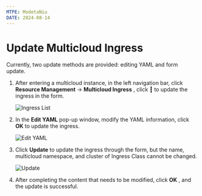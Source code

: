 ```yaml
---
MTPE: ModetaNiu
DATE: 2024-08-14
---
```


# Update Multicloud Ingress

Currently, two update methods are provided: editing YAML and form update.

1. After entering a multicloud instance, in the left navigation bar, click __Resource Management__ -> __Multicloud Ingress__ , 
   click __┇__ to update the ingress in the form.

    ![Ingress List](https://docs.daocloud.io/daocloud-docs-images/docs/en/docs/kairship/images/update-ingress01.png)

2. In the __Edit YAML__ pop-up window, modify the YAML information, click __OK__ to update the ingress.

    ![Edit YAML](https://docs.daocloud.io/daocloud-docs-images/docs/en/docs/kairship/images/update-ingress02.png)

3. Click __Update__ to update the ingress through the form, but the name, multicloud namespace, 
   and cluster of Ingress Class cannot be changed.

    ![Update](https://docs.daocloud.io/daocloud-docs-images/docs/en/docs/kairship/images/update-ingress03.png)

4. After completing the content that needs to be modified, click __OK__ , and the update is successful.
